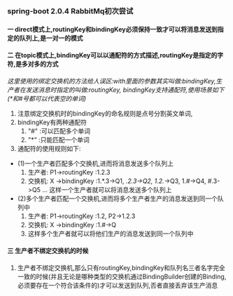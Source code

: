 ### spring-boot 2.0.4 RabbitMq初次尝试

####  一 direct模式上,routingKey和bindingKey必须保持一致才可以将消息发送到指定的队列上,是一对一的模式
 
####  二 在topic模式上,bindingKey可以以通配符的方式描述,routingKey是指定的字符,是多对多的方式

_这里使用的绑定交换机的方法给人误区:with里面的参数其实叫做:bindingKey,生产者在发送消息时指定的叫做:routingKey,
  bindingKey支持通配符,使用场景如下(*和#号都可以代表空的单词)_
1. 注意绑定交换机时的bindingKey的命名规则是点号分割英文单词,
2. bindingKey有两种通配符
   1. "#" :可以匹配多个单词
   2. "*" :只能匹配一个单词
3. 通配符的使用规则如下:
-  (1)一个生产者匹配多个交换机,进而将消息发送多个队列上
    1. 生产者: P1->routingKey :1.2.3
    2. 交换机: X ->bindingKey :1.*.3->Q1, *.2.3->Q2, 1.2.*->Q3, 1.#->Q4, #.3->Q5 ...
     这样一个生产者就可以将消息发送多个队列上
-  (2)多个生产者匹配一个交换机,进而将多个生产者生产的消息发送到同一个队列中
    1. 生产者: P1->routingKey :1.2, P2->1.2.3
    2. 交换机: X ->bindingKey :1.#->Q
    3. 这样多个生产者就可以将他们生产的消息发送到同一个队列中
####  三 生产者不绑定交换机的时候
1. 生产者不绑定交换机,那么只有routingKey,bindingKey和队列名三者名字完全一致的时候(并且无论是哪种类型的交换机通过BindingBuilder创建的Binding,必须要存在一个符合该条件的)才可以发送到队列,否者直接丢弃该生产消息
